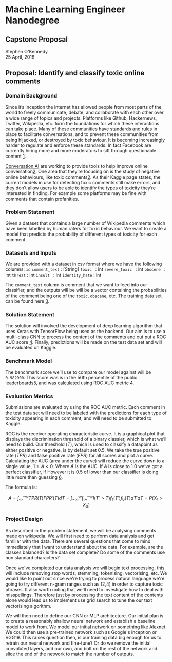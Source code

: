 # Machine Learning Engineer Nanodegree
## Capstone Proposal
Stephen O'Kennedy  
25 April, 2018

## Proposal: Identify and classify toxic online comments

### Domain Background

Since it’s inception the internet has allowed people from most parts of the world to freely communicate, debate, and collaborate with each other over a wide range of topics and projects. Platforms like Github, Hackernews, Twitter, Wikipedia, etc. form the foundations for which these interactions can take place. Many of these communities have standards and rules in place to facilitate conversations, and to prevent these communities from being hijacked, or destroyed by toxic behaviour. It is becoming increasingly harder to regulate and enforce these standards. In fact  Facebook are currently hiring more and more moderators to sift through questionable content [1].

[Conversation AI](https://conversationai.github.io/) are working to provide tools to help improve online conversation[2]. One area that they’re focusing on is the study of negative online behaviours, like toxic comments[2]. As their Kaggle page states, the current models in use for detecting toxic comments still make errors, and they don’t allow users to be able to identify the types of toxicity they’re interested in finding. For example some platforms may be fine with comments that contain profanities.

### Problem Statement

Given a dataset that contains a large number of Wikipedia comments which have been labelled by human raters for toxic behaviour.  We want to create a model that predicts the probability of different types of toxicity for each comment.

### Datasets and Inputs

We are provided with a dataset in csv format where we have the following columns:
`id`
`comment_text` : [String]
`toxic ` : int
`severe_toxic ` : int
`obscene ` : int
`threat` : int
`insult ` : int
`identity_hate` : int

The `comment_text` column is comment that we want to feed into our classifier, and the outputs  will be will be a vector containing the probabilities of the comment being one of the `toxic`, `obscene`, etc.	  The training data set can be found here [3].


### Solution Statement

The solution will involved the development of deep learning algorithm that uses Keras with TensorFlow being used as the backend. Our aim is to use a multi-class CNN to process the content of the comments and out put a ROC AUC score [4]. Finally, predictions will be made on the test data set and will be evaluated on Kaggle.

### Benchmark Model
The benchmark score we’ll use to compare our model against will  be `0.982900`. This score was is in the 50th percentile of the public leaderboards[5][5], and was calculated using ROC AUC metric [4].

### Evaluation Metrics

Submissions are evaluated by using the ROC AUC metric. Each comment in the test data set will need to be labeled with the predictions for each type of toxicity appearing in each comment, and will need to be submitted to Kaggle.

ROC is the receiver operating characteristic curve. It is a graphical plot that displays the discrimination threshold of a binary classier, which is what we’ll need to build. Our threshold ($T$), which is used to classify a datapoint as either positive or negative, is by default set $0.5$. We take the true positive rate ($TPR$) and false positive rate ($FPR$) for all scores and plot a curve. Calculating the AUC (area under the curve) will reduce the curve down to a single value, $1 \ge A < 0$. Where $A$ is the AUC. If $A$ is close to $1.0$ we’ve got a perfect classifier, if However it is $0.5$ of lower than our classifier is doing little more than guessing [6].

The formula is:

$$
A = \int_{\infty}^{-\infty} TPR(T)FPR'(T)dT = \int_{-\infty}^{\infty}\int_{\infty}^{-\infty}I(T' > T)f_1(T')f_0(T)dT'dT = P(X_1 >X_0)
$$


### Project Design

As described in the problem statement, we will be analysing comments made on wikipedia. We will first need to perform data analysis and get familiar with the data. There are several questions that come to mind immediately that I want to understand about the data. For example, are the classes balanced? Is the data set complete? Do some of the comments use non standard characters?

Once we've completed our data analysis we will begin text processing. this will include removing stop words, stemming, tokenising, vectorising, etc. We would like to point out since we're trying to process natural language we're going to try different n-gram ranges such as (2,4) in order to capture toxic phrases. It also worth noting that we'll need to investigate how to deal with misspellings. Therefore just by processing the text content of the contents alone would lead us to implement use grid search to tune the our text vectorising algorithm.

We will then need to define our CNN or MLP architecture. Our initial plan is to create a reasonably shallow neural network and establish a baseline model to work from. We model our initial network on something like Alexnet. We could then use a pre-trained network such as Google's inception or VGG19. This raises question then, is our training data big enough for us to retrain our neural network and fine-tune? Or do we remove the initial convoluted layers, add our own, and bolt on the rest of the network and slice the end of the network to match the number of outputs.


[1]: http://fortune.com/2018/03/22/human-moderators-facebook-youtube-twitter/
[2]: https://www.kaggle.com/c/jigsaw-toxic-comment-classification-challenge
[3]: https://www.kaggle.com/c/8076/download/train.csv.zip
[4]: http://scikit-learn.org/stable/modules/generated/sklearn.metrics.roc_auc_score.html
[5]: https://www.kaggle.com/c/8076/publicleaderboarddata.zip
[6]: https://en.wikipedia.org/wiki/Receiver_operating_characteristic#Area_under_the_curve
